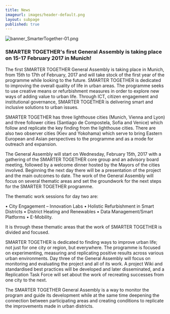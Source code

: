 ```yaml
---
title: News
imageurl: images/header-default.png
layout: subpage
published: true
---
```

![banner_SmarterTogether-01.png]({{site.baseurl}}/images/banner_SmarterTogether-01.png)


### SMARTER TOGETHER's first General Assembly is taking place on 15-17 February 2017 in Munich!

The first SMARTER TOGETHER General Assembly is taking place in Munich, from 15th to 17th of February, 2017 and will take stock of the first year of the programme while looking to the future. SMARTER TOGETHER is dedicated to improving the overall quality of life in urban areas. The programme seeks to use creative means or refurbishment measures in order to explore new ways of adding value to urban life. Through ICT, citizen engagement and institutional governance, SMARTER TOGETHER is delivering smart and inclusive solutions to urban issues. 

SMARTER TOGETHER has three lighthouse cities (Munich, Vienna and Lyon) and three follower cities (Santiago de Compostela, Sofia and Venice) which follow and replicate the key finding from the lighthouse cities. There are also two observer cities (Kiev and Yokohama) which serve to bring Eastern European and Asian perspectives to the programme and as a mode for outreach and expansion.

The General Assembly will start on Wednesday, February 15th, 2017 with a gathering of the SMARTER TOGETHER core group and an advisory board meeting, followed by a welcome dinner hosted by the Mayors of the cities involved.  Beginning the next day there will be a presentation of the project and the main outcomes to date. The work of the General Assembly will focus on several thematic areas and set the groundwork for the next steps for the SMARTER TOGETHER programme.

The thematic work sessions for day two are: 

•	City Engagement – Innovation Labs
•	Holistic Refurbishment in Smart Districts
•	District Heating and Renewables
•	Data Management/Smart Platforms
•	E-Mobility. 

It is through these thematic areas that the work of SMARTER TOGETHER is divided and focused. 

SMARTER TOGETHER is dedicated to finding ways to improve urban life; not just for one city or region, but everywhere. The programme is focused on experimenting, measuring and replicating positive results across various urban environments. Day three of the General Assembly will focus on monitoring and evaluating the project and all of its work. A project Wiki and standardised best practices will be developed and later disseminated, and a Replication Task Force will set about the work of recreating successes from one city to the next. 

The SMARTER TOGETHER General Assembly is a way to monitor the program and guide its development while at the same time deepening the connection between participating areas and creating conditions to replicate the improvements made in urban districts.
